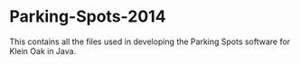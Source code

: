 # Parking-Spots-2014
This contains all the files used in developing the Parking Spots software for Klein Oak in Java.
